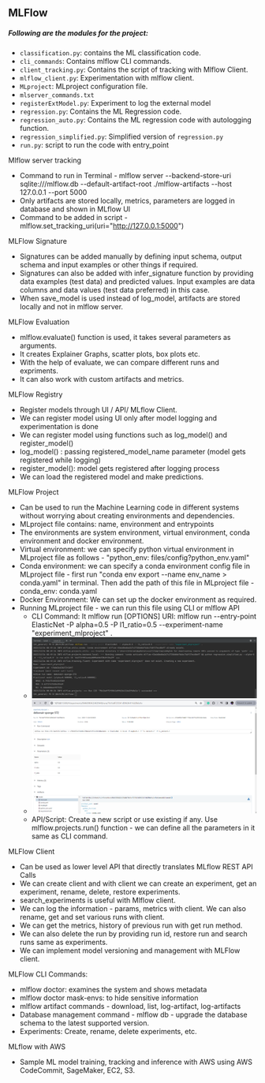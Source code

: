 ## MLFlow


##### Following are the modules for the project:
- ```classification.py```: contains the ML classification code.
- ```cli_commands```: Contains mlflow CLI commands.
- ```client_tracking.py```: Contains the script of tracking with Mlflow Client.
- ```mlflow_client.py```: Experimentation with mlflow client.
- ```MLproject```: MLproject configuration file.
- ```mlserver_commands.txt```
- ```registerExtModel.py```: Experiment to log the external model 
- ```regression.py```: Contains the ML Regression code.
- ```regression_auto.py```: Contains the ML regression code with autologging function.
- ```regression_simplified.py```: Simplified version of ```regression.py```
- ```run.py```: script to run the code with entry_point

Mlflow server tracking
- Command to run in Terminal - mlflow server --backend-store-uri sqlite:///mlflow.db --default-artifact-root ./mlflow-artifacts --host 127.0.0.1 --port 5000
- Only artifacts are stored locally, metrics, parameters are logged in database and shown in MLflow UI
- Command to be added in script - mlflow.set_tracking_uri(uri="http://127.0.0.1:5000") 

MLFlow Signature
- Signatures can be added manually by defining input schema, output schema and input examples or other things if required.
- Signatures can also be added with infer_signature function by providing data examples (test data) and predicted values. Input examples are data columns and data values (test data preferred) in this case. 
- When save_model is used instead of log_model, artifacts are stored locally and not in mlflow server.

MLFlow Evaluation
- mlflow.evaluate() function is used, it takes several parameters as arguments.
- It creates Explainer Graphs, scatter plots, box plots etc.
- With the help of evaluate, we can compare different runs and expriments.
- It can also work with custom artifacts and metrics.

MLFlow Registry
- Register models through UI / API/ MLflow Client.
- We can register model using UI only after model logging and experimentation is done 
- We can register model using functions such as log_model() and register_model() 
- log_model() : passing registered_model_name parameter (model gets registered while logging)
- register_model(): model gets registered after logging process 
- We can load the registered model and make predictions. 

MLFlow Project
- Can be used to run the Machine Learning code in different systems without worrying about creating environments and dependencies.
- MLproject file contains: name, environment and entrypoints
- The environments are system environment, virtual environment, conda environment and docker environment.
- Virtual environment: we can specify python virtual environment in MLproject file as follows - "python_env: files/config?python_env.yaml"
- Conda environment: we can specify a conda environment config file in MLproject file - first run "conda env export --name env_name > conda.yaml" in terminal. Then add the path of this file in MLproject file - conda_env: conda.yaml
- Docker Environment: We can set up the docker environment as required.
- Running MLproject file - we can run this file using CLI or mlflow API
  - CLI Command: It mlflow run [OPTIONS] URI: mlflow run --entry-point ElasticNet -P alpha=0.5 -P l1_ratio=0.5 --experiment-name "experiment_mlproject" .
  - ![mlflow_mlproject_cli_command_terminal.png](outputs%2Fmlflow_mlproject_cli_command_terminal.png)
  - ![mlflow_mlproject_cli_ui_output.png](outputs%2Fmlflow_mlproject_cli_ui_output.png)
  - API/Script: Create a new script or use existing if any. Use mlflow.projects.run() function - we can define all the parameters in it same as CLI command.

MLFlow Client
- Can be used as lower level API that directly translates MLflow REST API Calls
- We can create client and with client we can create an experiment, get an experiment, rename, delete, restore experiments.
- search_experiments is useful with Mlflow client.
- We can log the information - params, metrics with client. We can also rename, get and set various runs with client.
- We can get the metrics, history of previous run with get run method.
- We can also delete the run by providing run id, restore run and search runs same as experiments.
- We can implement model versioning and management with MLFlow client. 

MLFlow CLI Commands:
- mlflow doctor: examines the system and shows metadata
- mlflow doctor mask-envs: to hide sensitive information
- mlflow artifact commands - download, list, log-artifact, log-artifacts
- Database management command - mlflow db - upgrade the database schema to the latest supported version.
- Experiments: Create, rename, delete experiments, etc.

MLflow with AWS
- Sample ML model training, tracking and inference with AWS using AWS CodeCommit, SageMaker, EC2, S3.